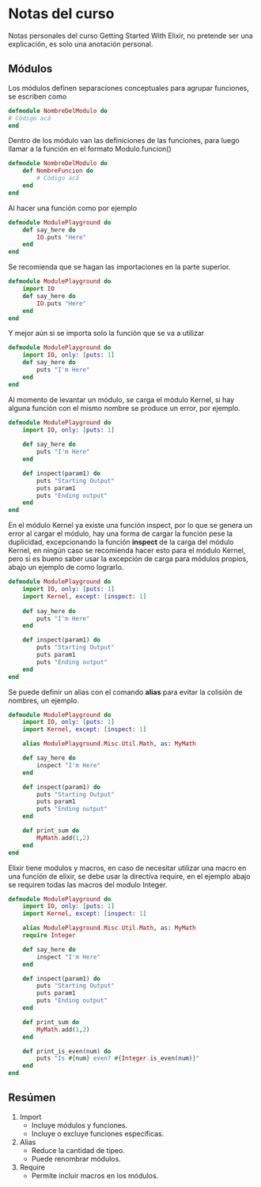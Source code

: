 # Notas del curso

Notas personales del curso Getting Started With Elixir, no pretende ser una explicación, es solo una anotación personal.

## Módulos

Los módulos definen separaciones conceptuales para agrupar funciones, se escriben como
```elixir
defmodule NombreDelModulo do
# Código acá
end
```

Dentro de los módulo van las definiciones de las funciones, para luego llamar a la función en el formato Modulo.funcion()
```elixir
defmodule NombreDelModulo do
    def NombreFuncion do
        # Código acá
    end
end
```

Al hacer una función como por ejemplo 
```elixir
defmodule ModulePlayground do
    def say_here do
        IO.puts "Here"
    end
end
```
Se recomienda que se hagan las importaciones en la parte superior.
```elixir
defmodule ModulePlayground do
    import IO
    def say_here do
        IO.puts "Here"
    end
end
```

Y mejor aún si se importa solo la función que se va a utilizar
```elixir
defmodule ModulePlayground do
    import IO, only: [puts: 1]
    def say_here do
        puts "I'm Here"
    end
end
```

Al momento de levantar un módulo, se carga el módulo Kernel, si hay alguna función con el mismo nombre se produce un error, por ejemplo.

```elixir
defmodule ModulePlayground do
    import IO, only: [puts: 1]
    
    def say_here do
        puts "I'm Here"
    end

    def inspect(param1) do
        puts "Starting Output"
        puts param1
        puts "Ending output"
    end
end
```
En el módulo Kernel ya existe una función inspect, por lo que se genera un error al cargar el módulo, hay una forma de cargar la función pese la duplicidad, excepcionando la función **inspect** de la carga del módulo Kernel, en ningún caso se recomienda hacer esto para el módulo Kernel, pero si es bueno saber usar la excepción de carga para módulos propios, abajo un ejemplo de como lograrlo. 

```elixir
defmodule ModulePlayground do
    import IO, only: [puts: 1]
    import Kernel, except: [inspect: 1]
    
    def say_here do
        puts "I'm Here"
    end

    def inspect(param1) do
        puts "Starting Output"
        puts param1
        puts "Ending output"
    end
end
```

Se puede definir un alias con el comando **alias** para evitar la colisión de nombres, un ejemplo.
```elixir
defmodule ModulePlayground do
    import IO, only: [puts: 1]
    import Kernel, except: [inspect: 1]

    alias ModulePlayground.Misc.Util.Math, as: MyMath

    def say_here do
        inspect "I'm Here"
    end

    def inspect(param1) do
        puts "Starting Output"
        puts param1
        puts "Ending output"
    end

    def print_sum do
        MyMath.add(1,2)
    end
end
```
Elixir tiene modulos y macros, en caso de necesitar utilizar una macro en una función de elixir, se debe usar la directiva require, en el ejemplo abajo se requiren todas las macros del modulo Integer.
```elixir
defmodule ModulePlayground do
    import IO, only: [puts: 1]
    import Kernel, except: [inspect: 1]

    alias ModulePlayground.Misc.Util.Math, as: MyMath
    require Integer

    def say_here do
        inspect "I'm Here"
    end

    def inspect(param1) do
        puts "Starting Output"
        puts param1
        puts "Ending output"
    end

    def print_sum do
        MyMath.add(1,2)
    end

    def print_is_even(num) do
        puts "Is #{num} even? #{Integer.is_even(num)}"
    end
end
```

## Resúmen
1. Import
    * Incluye módulos y funciones.
    * Incluye o excluye funciones específicas.
2. Alias
    * Reduce la cantidad de tipeo.
    * Puede renombrar módulos.
3. Require
    * Permite incluir macros en los módulos.

